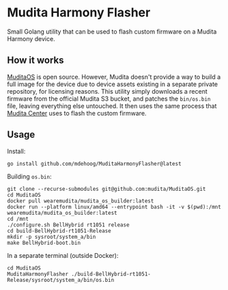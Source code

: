 # Mudita Harmony Flasher

Small Golang utility that can be used to flash custom firmware on a Mudita Harmony device.

## How it works

[MuditaOS](https://github.com/mudita/MuditaOS) is open source.
However, Mudita doesn't provide a way to build a full image for the device due to device assets existing in a separate private repository, for licensing reasons.
This utility simply downloads a recent firmware from the official Mudita S3 bucket, and patches the `bin/os.bin` file, leaving everything else untouched.
It then uses the same process that [Mudita Center](https://github.com/mudita/mudita-center/) uses to flash the custom firmware.

## Usage

Install:
```
go install github.com/mdehoog/MuditaHarmonyFlasher@latest
```

Building `os.bin`:
```
git clone --recurse-submodules git@github.com:mudita/MuditaOS.git
cd MuditaOS
docker pull wearemudita/mudita_os_builder:latest
docker run --platform linux/amd64 --entrypoint bash -it -v $(pwd):/mnt wearemudita/mudita_os_builder:latest
cd /mnt
./configure.sh BellHybrid rt1051 release
cd build-BellHybrid-rt1051-Release
mkdir -p sysroot/system_a/bin
make BellHybrid-boot.bin
```

In a separate terminal (outside Docker):
```
cd MuditaOS
MuditaHarmonyFlasher ./build-BellHybrid-rt1051-Release/sysroot/system_a/bin/os.bin
```
